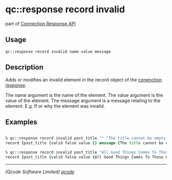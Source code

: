 qc::response record invalid
===========

part of [Connection Response API](../response_api.md)

Usage
-----
`qc::response record invalid name value message`

Description
-----------
Adds or modifies an invalid element in the record object of the [conenction response](../connection-response.md).

The name argument is the name of the element.
The value argument is the value of the element.
The message argument is a message relating to the element. E.g. If or why the element was invalid.

Examples
--------
```tcl

% qc::response record invalid post_title "" "The title cannot be empty."
record {post_title {valid false value {} message {The title cannot be empty.}}}

% qc::response record invalid post_title "All Good Things Comes To Those Who Wait" "The title is too long. It should be a maximum of 30 characters."
record {post_title {valid false value {All Good Things Comes To Those Who Wait} message {The title is too long. It should be a maximum of 30 characters.}}}

```

----------------------------------
*[Qcode Software Limited] [qcode]*

[qcode]: http://www.qcode.co.uk "Qcode Software"